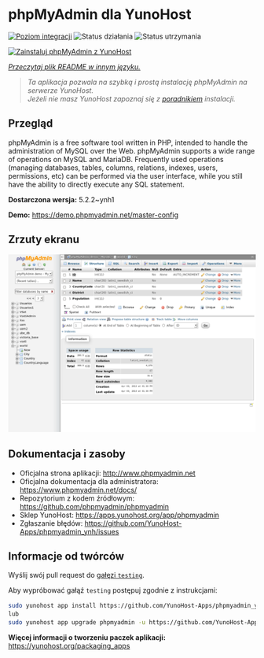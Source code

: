 <!--
To README zostało automatycznie wygenerowane przez <https://github.com/YunoHost/apps/tree/master/tools/readme_generator>
Nie powinno być ono edytowane ręcznie.
-->

# phpMyAdmin dla YunoHost

[![Poziom integracji](https://apps.yunohost.org/badge/integration/phpmyadmin)](https://ci-apps.yunohost.org/ci/apps/phpmyadmin/)
![Status działania](https://apps.yunohost.org/badge/state/phpmyadmin)
![Status utrzymania](https://apps.yunohost.org/badge/maintained/phpmyadmin)

[![Zainstaluj phpMyAdmin z YunoHost](https://install-app.yunohost.org/install-with-yunohost.svg)](https://install-app.yunohost.org/?app=phpmyadmin)

*[Przeczytaj plik README w innym języku.](./ALL_README.md)*

> *Ta aplikacja pozwala na szybką i prostą instalację phpMyAdmin na serwerze YunoHost.*  
> *Jeżeli nie masz YunoHost zapoznaj się z [poradnikiem](https://yunohost.org/install) instalacji.*

## Przegląd

phpMyAdmin is a free software tool written in PHP, intended to handle the administration of MySQL over the Web. phpMyAdmin supports a wide range of operations on MySQL and MariaDB. Frequently used operations (managing databases, tables, columns, relations, indexes, users, permissions, etc) can be performed via the user interface, while you still have the ability to directly execute any SQL statement.

**Dostarczona wersja:** 5.2.2~ynh1

**Demo:** <https://demo.phpmyadmin.net/master-config>

## Zrzuty ekranu

![Zrzut ekranu z phpMyAdmin](./doc/screenshots/68747470733a2f2f7777772e7068706d7961646d696e2e6e65742f7374617469632f696d616765732f73637265656e73686f74732f7374727563747572652e706e67.png)

## Dokumentacja i zasoby

- Oficjalna strona aplikacji: <http://www.phpmyadmin.net>
- Oficjalna dokumentacja dla administratora: <https://www.phpmyadmin.net/docs/>
- Repozytorium z kodem źródłowym: <https://github.com/phpmyadmin/phpmyadmin>
- Sklep YunoHost: <https://apps.yunohost.org/app/phpmyadmin>
- Zgłaszanie błędów: <https://github.com/YunoHost-Apps/phpmyadmin_ynh/issues>

## Informacje od twórców

Wyślij swój pull request do [gałęzi `testing`](https://github.com/YunoHost-Apps/phpmyadmin_ynh/tree/testing).

Aby wypróbować gałąź `testing` postępuj zgodnie z instrukcjami:

```bash
sudo yunohost app install https://github.com/YunoHost-Apps/phpmyadmin_ynh/tree/testing --debug
lub
sudo yunohost app upgrade phpmyadmin -u https://github.com/YunoHost-Apps/phpmyadmin_ynh/tree/testing --debug
```

**Więcej informacji o tworzeniu paczek aplikacji:** <https://yunohost.org/packaging_apps>
